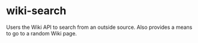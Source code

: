 # wiki-search
Users the Wiki API to search from an outside source.  Also provides a means to go to a random Wiki page.
